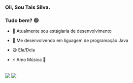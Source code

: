 ### Oii, Sou Tais Silva.
### Tudo bem? 😄

- 🔭 Atualmente sou estágiaria de desenvolvimento
- 🌱 Me desenvolvendo em liguagem de programação Java
- 😄 Ela/Dela
- ⚡ Amo Música 🎼
  
  ##
 
<div> 
  <a href="https://instagram.com/taisluana__" target="_blank"><img src="https://img.shields.io/badge/-Instagram-%23E4405F?style=for-the-badge&logo=instagram&logoColor=white" target="_blank"></a>
  <a href="https://www.linkedin.com/in/tais-silva-ba412616a/" target="_blank"><img src="https://img.shields.io/badge/-LinkedIn-%230077B5?style=for-the-badge&logo=linkedin&logoColor=white" target="_blank"></a> 
  
</div>
